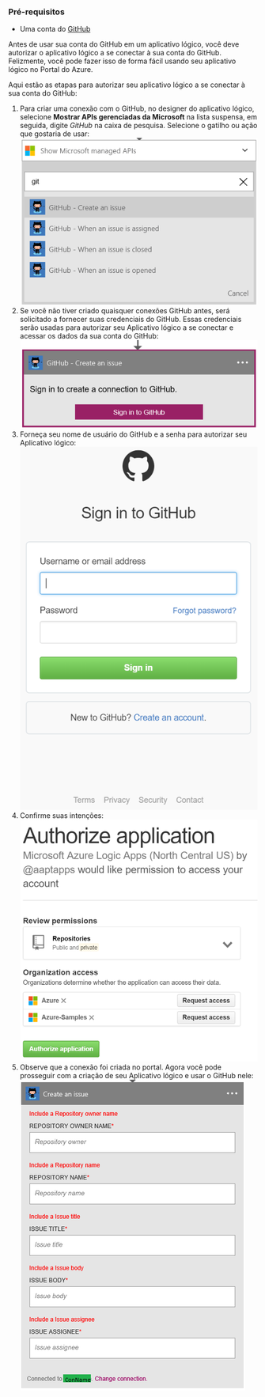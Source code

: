 ### <a name="prerequisites"></a>Pré-requisitos
* Uma conta do [GitHub](http://GitHub.com) 

Antes de usar sua conta do GitHub em um aplicativo lógico, você deve autorizar o aplicativo lógico a se conectar à sua conta do GitHub. Felizmente, você pode fazer isso de forma fácil usando seu aplicativo lógico no Portal do Azure. 

Aqui estão as etapas para autorizar seu aplicativo lógico a se conectar à sua conta do GitHub:

1. Para criar uma conexão com o GitHub, no designer do aplicativo lógico, selecione **Mostrar APIs gerenciadas da Microsoft** na lista suspensa, em seguida, digite *GitHub* na caixa de pesquisa. Selecione o gatilho ou ação que gostaria de usar:   
   ![](./media/connectors-create-api-github/github-1.png)
2. Se você não tiver criado quaisquer conexões GitHub antes, será solicitado a fornecer suas credenciais do GitHub. Essas credenciais serão usadas para autorizar seu Aplicativo lógico a se conectar e acessar os dados da sua conta do GitHub:  
   ![](./media/connectors-create-api-github/github-2.png)
3. Forneça seu nome de usuário do GitHub e a senha para autorizar seu Aplicativo lógico:  
   ![](./media/connectors-create-api-github/github-3.png)   
4. Confirme suas intenções:  
   ![](./media/connectors-create-api-github/github-4.png)   
5. Observe que a conexão foi criada no portal. Agora você pode prosseguir com a criação de seu Aplicativo lógico e usar o GitHub nele:   
   ![](./media/connectors-create-api-github/github-5.png)   



<!--HONumber=Nov16_HO3-->


